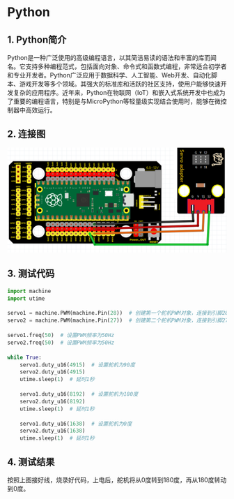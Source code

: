 # Python


## 1. Python简介  

Python是一种广泛使用的高级编程语言，以其简洁易读的语法和丰富的库而闻名。它支持多种编程范式，包括面向对象、命令式和函数式编程，非常适合初学者和专业开发者。Python广泛应用于数据科学、人工智能、Web开发、自动化脚本、游戏开发等多个领域。其强大的标准库和活跃的社区支持，使用户能够快速开发复杂的应用程序。近年来，Python在物联网（IoT）和嵌入式系统开发中也成为了重要的编程语言，特别是与MicroPython等轻量级实现结合使用时，能够在微控制器中高效运行。  

## 2. 连接图  

![](media/c0cac595055695989923be16cbf39bc0.png)  

## 3. 测试代码  

```python  
import machine  
import utime  

servo1 = machine.PWM(machine.Pin(28))  # 创建第一个舵机PWM对象，连接到引脚28  
servo2 = machine.PWM(machine.Pin(27))  # 创建第二个舵机PWM对象，连接到引脚27  

servo1.freq(50)  # 设置PWM频率为50Hz  
servo2.freq(50)  # 设置PWM频率为50Hz  

while True:  
    servo1.duty_u16(4915)  # 设置舵机为90度  
    servo2.duty_u16(4915)  
    utime.sleep(1)  # 延时1秒  

    servo1.duty_u16(8192)  # 设置舵机为180度  
    servo2.duty_u16(8192)  
    utime.sleep(1)  # 延时1秒  

    servo1.duty_u16(1638)  # 设置舵机为0度  
    servo2.duty_u16(1638)  
    utime.sleep(1)  # 延时1秒  
```  

## 4. 测试结果  

按照上图接好线，烧录好代码，上电后，舵机将从0度转到180度，再从180度转动到0度。



